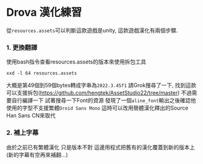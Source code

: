# Drova 漢化練習
從`resources.assets`可以判斷這款遊戲是unity, 這款遊戲漢化有兩個步驟.
### 1. 更換翻譯
使用bash指令查看resources.assets的版本來使用拆包工具
```
xxd -l 64 resources.assets
```
大概是第49個到59個bytes轉成字串為`2022.3.45f1`
請Grok搜尋了一下, 找到這款可以支援拆包(https://github.com/hengtek/AssetStudio22/tree/master)
不過需要自行編譯一下
試著搜尋一下Font的資源
發現了一個`aline_font`輸出之後確認他使用的字型不支援繁體`Droid Sans Mono`
這時可以改用簡體漢化釋出的Source Han Sans CN來取代

### 2. 補上字幕
由於之前已有繁體漢化 只是版本不對
這邊用程式把舊有的漢化覆蓋到新的版本上
(新的字幕有空再來補翻...)
